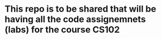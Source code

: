 # This repo is to be shared that will be having all the code assignemnets (labs) for the course CS102